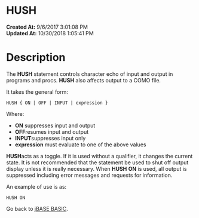 # HUSH

**Created At:** 9/6/2017 3:01:08 PM  
**Updated At:** 10/30/2018 1:05:41 PM  


# Description

The **HUSH** statement controls character echo of input and output in programs and procs. **HUSH** also affects output to a COMO file.

It takes the general form:

```
HUSH { ON | OFF | INPUT | expression }
```

Where:

- **ON** suppresses input and output
- **OFF**resumes input and output
- **INPUT**suppresses input only
- **expression** must evaluate to one of the above values


**HUSH**acts as a toggle. If it is used without a qualifier, it changes the current state. It is not recommended that the statement be used to shut off output display unless it is really necessary. When **HUSH** **ON** is used, all output is suppressed including error messages and requests for information.

An example of use is as:

```
HUSH ON
```



Go back to [jBASE BASIC](263498-jbase-basic).
